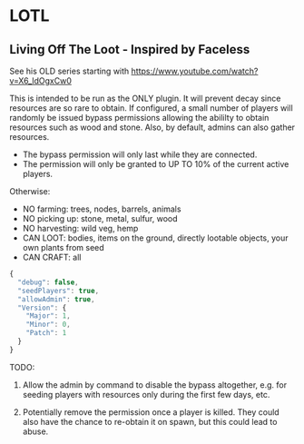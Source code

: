 # LOTL

## Living Off The Loot - Inspired by Faceless

See his OLD series starting with https://www.youtube.com/watch?v=X6_ldOgxCw0

This is intended to be run as the ONLY plugin.  It will prevent decay since resources are so rare to obtain.  If configured, a small number of players will randomly be issued bypass permissions allowing the abililty to obtain resources such as wood and stone.  Also, by default, admins can also gather resources.

 - The bypass permission will only last while they are connected.
 - The permission will only be granted to UP TO 10% of the current active players.

Otherwise:

 - NO farming: trees, nodes, barrels, animals
 - NO picking up: stone, metal, sulfur, wood
 - NO harvesting: wild veg, hemp
 - CAN LOOT: bodies, items on the ground, directly lootable objects, your own plants from seed
 - CAN CRAFT: all

```js
{
  "debug": false,
  "seedPlayers": true,
  "allowAdmin": true,
  "Version": {
    "Major": 1,
    "Minor": 0,
    "Patch": 1
  }
}
```

TODO:

  1. Allow the admin by command to disable the bypass altogether, e.g. for seeding players with resources only during the first few days, etc.

  2. Potentially remove the permission once a player is killed.  They could also have the chance to re-obtain it on spawn, but this could lead to abuse.

